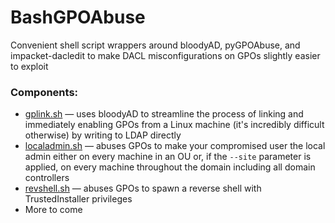 # BashGPOAbuse
Convenient shell script wrappers around bloodyAD, pyGPOAbuse, and impacket-dacledit to make DACL misconfigurations on GPOs slightly easier to exploit

### Components:
* [gplink.sh](gplink.sh) — uses bloodyAD to streamline the process of linking and immediately enabling GPOs from a Linux machine (it's incredibly difficult otherwise) by writing to LDAP directly
* [localadmin.sh](localadmin.sh) — abuses GPOs to make your compromised user the local admin either on every machine in an OU or, if the `--site` parameter is applied, on every machine throughout the domain including all domain controllers
* [revshell.sh](revshell.sh) — abuses GPOs to spawn a reverse shell with TrustedInstaller privileges
* More to come